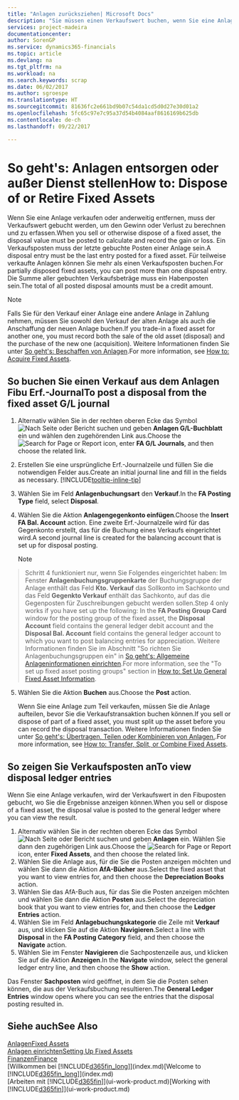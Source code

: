 ```yaml
---
title: "Anlagen zurücksziehen| Microsoft Docs"
description: "Sie müssen einen Verkaufswert buchen, wenn Sie eine Anlage verkaufen oder ausrangieren, die storniert werden sollten."
services: project-madeira
documentationcenter: 
author: SorenGP
ms.service: dynamics365-financials
ms.topic: article
ms.devlang: na
ms.tgt_pltfrm: na
ms.workload: na
ms.search.keywords: scrap
ms.date: 06/02/2017
ms.author: sgroespe
ms.translationtype: HT
ms.sourcegitcommit: 81636fc2e661bd9b07c54da1cd5d0d27e30d01a2
ms.openlocfilehash: 5fc65c97e7c95a37d54b4084aaf8616169b625db
ms.contentlocale: de-ch
ms.lasthandoff: 09/22/2017

---
```

# <a name="how-to-dispose-of-or-retire-fixed-assets"></a><span data-ttu-id="8f3a0-103">So geht's: Anlagen entsorgen oder außer Dienst stellen</span><span class="sxs-lookup"><span data-stu-id="8f3a0-103">How to: Dispose of or Retire Fixed Assets</span></span>
<span data-ttu-id="8f3a0-104">Wenn Sie eine Anlage verkaufen oder anderweitig entfernen, muss der Verkaufswert gebucht werden, um den Gewinn oder Verlust zu berechnen und zu erfassen.</span><span class="sxs-lookup"><span data-stu-id="8f3a0-104">When you sell or otherwise dispose of a fixed asset, the disposal value must be posted to calculate and record the gain or loss.</span></span> <span data-ttu-id="8f3a0-105">Ein Verkaufsposten muss der letzte gebuchte Posten einer Anlage sein.</span><span class="sxs-lookup"><span data-stu-id="8f3a0-105">A disposal entry must be the last entry posted for a fixed asset.</span></span> <span data-ttu-id="8f3a0-106">Für teilweise verkaufte Anlagen können Sie mehr als einen Verkaufsposten buchen.</span><span class="sxs-lookup"><span data-stu-id="8f3a0-106">For partially disposed fixed assets, you can post more than one disposal entry.</span></span> <span data-ttu-id="8f3a0-107">Die Summe aller gebuchten Verkaufsbeträge muss ein Habenposten sein.</span><span class="sxs-lookup"><span data-stu-id="8f3a0-107">The total of all posted disposal amounts must be a credit amount.</span></span>  

> [!NOTE]  
>   <span data-ttu-id="8f3a0-108">Falls Sie für den Verkauf einer Anlage eine andere Anlage in Zahlung nehmen, müssen Sie sowohl den Verkauf der alten Anlage als auch die Anschaffung der neuen Anlage buchen.</span><span class="sxs-lookup"><span data-stu-id="8f3a0-108">If you trade-in a fixed asset for another one, you must record both the sale of the old asset (disposal) and the purchase of the new one (acquisition).</span></span> <span data-ttu-id="8f3a0-109">Weitere Informationen finden Sie unter [So geht's: Beschaffen von Anlagen](fa-how-acquire.md).</span><span class="sxs-lookup"><span data-stu-id="8f3a0-109">For more information, see [How to: Acquire Fixed Assets](fa-how-acquire.md).</span></span>  

## <a name="to-post-a-disposal-from-the-fixed-asset-gl-journal"></a><span data-ttu-id="8f3a0-110">So buchen Sie einen Verkauf aus dem Anlagen Fibu Erf.-Journal</span><span class="sxs-lookup"><span data-stu-id="8f3a0-110">To post a disposal from the fixed asset G/L journal</span></span>
1. <span data-ttu-id="8f3a0-111">Alternativ wählen Sie in der rechten oberen Ecke das Symbol ![Nach Seite oder Bericht suchen](media/ui-search/search_small.png "Nach Seite oder Bericht suchen") und geben **Anlagen G/L-Buchblatt** ein und wählen den zugehörenden Link aus.</span><span class="sxs-lookup"><span data-stu-id="8f3a0-111">Choose the ![Search for Page or Report](media/ui-search/search_small.png "Search for Page or Report icon") icon, enter **FA G/L Journals**, and then choose the related link.</span></span>  
2. <span data-ttu-id="8f3a0-112">Erstellen Sie eine ursprüngliche Erf.-Journalzeile und füllen Sie die notwendigen Felder aus.</span><span class="sxs-lookup"><span data-stu-id="8f3a0-112">Create an initial journal line and fill in the fields as necessary.</span></span> [!INCLUDE[tooltip-inline-tip](includes/tooltip-inline-tip_md.md)]  
3. <span data-ttu-id="8f3a0-113">Wählen Sie im Feld **Anlagenbuchungsart** den **Verkauf**.</span><span class="sxs-lookup"><span data-stu-id="8f3a0-113">In the **FA Posting Type** field, select **Disposal**.</span></span>  
4. <span data-ttu-id="8f3a0-114">Wählen Sie die Aktion **Anlagengegenkonto einfügen**.</span><span class="sxs-lookup"><span data-stu-id="8f3a0-114">Choose the **Insert FA Bal. Account** action.</span></span> <span data-ttu-id="8f3a0-115">Eine zweite Erf.-Journalzeile wird für das Gegenkonto erstellt, das für die Buchung eines Verkaufs eingerichtet wird.</span><span class="sxs-lookup"><span data-stu-id="8f3a0-115">A second journal line is created for the balancing account that is set up for disposal posting.</span></span>  

    > [!NOTE]  
>   <span data-ttu-id="8f3a0-116">Schritt 4 funktioniert nur, wenn Sie Folgendes eingerichtet haben: Im Fenster **Anlagenbuchungsgruppenkarte** der Buchungsgruppe der Anlage enthält das Feld **Kto. Verkauf** das Sollkonto im Sachkonto und das Feld **Gegenkto Verkauf** enthält das Sachkonto, auf das die Gegenposten für Zuschreibungen gebucht werden sollen.</span><span class="sxs-lookup"><span data-stu-id="8f3a0-116">Step 4 only works if you have set up the following: In the **FA Posting Group Card** window for the posting group of the fixed asset, the **Disposal Account** field contains the general ledger debit account and the **Disposal Bal. Account** field contains the general ledger account to which you want to post balancing entries for appreciation.</span></span> <span data-ttu-id="8f3a0-117">Weitere Informationen finden Sie im Abschnitt "So richten Sie Anlagenbuchungsgruppen ein" in [So geht's: Allgemeine Anlageninformationen einrichten](fa-how-setup-general.md).</span><span class="sxs-lookup"><span data-stu-id="8f3a0-117">For more information, see the "To set up fixed asset posting groups" section in [How to: Set Up General Fixed Asset Information](fa-how-setup-general.md).</span></span>  
5. <span data-ttu-id="8f3a0-118">Wählen Sie die Aktion **Buchen** aus.</span><span class="sxs-lookup"><span data-stu-id="8f3a0-118">Choose the **Post** action.</span></span>  

    <span data-ttu-id="8f3a0-119">Wenn Sie eine Anlage zum Teil verkaufen, müssen Sie die Anlage aufteilen, bevor Sie die Verkaufstransaktion buchen können.</span><span class="sxs-lookup"><span data-stu-id="8f3a0-119">If you sell or dispose of part of a fixed asset, you must split up the asset before you can record the disposal transaction.</span></span> <span data-ttu-id="8f3a0-120">Weitere Informationen finden Sie unter [So geht's: Übertragen, Teilen oder Kombinieren von Anlagen.](fa-how-trans-split-combine.md).</span><span class="sxs-lookup"><span data-stu-id="8f3a0-120">For more information, see [How to: Transfer, Split, or Combine Fixed Assets](fa-how-trans-split-combine.md).</span></span>  

## <a name="to-view-disposal-ledger-entries"></a><span data-ttu-id="8f3a0-121">So zeigen Sie Verkaufsposten an</span><span class="sxs-lookup"><span data-stu-id="8f3a0-121">To view disposal ledger entries</span></span>
<span data-ttu-id="8f3a0-122">Wenn Sie eine Anlage verkaufen, wird der Verkaufswert in den Fibuposten gebucht, wo Sie die Ergebnisse anzeigen können.</span><span class="sxs-lookup"><span data-stu-id="8f3a0-122">When you sell or dispose of a fixed asset, the disposal value is posted to the general ledger where you can view the result.</span></span>  

1. <span data-ttu-id="8f3a0-123">Alternativ wählen Sie in der rechten oberen Ecke das Symbol ![Nach Seite oder Bericht suchen](media/ui-search/search_small.png "Nach Seite oder Bericht suchen") und geben **Anlagen** ein. Wählen Sie dann den zugehörigen Link aus.</span><span class="sxs-lookup"><span data-stu-id="8f3a0-123">Choose the ![Search for Page or Report](media/ui-search/search_small.png "Search for Page or Report icon") icon, enter **Fixed Assets**, and then choose the related link.</span></span>  
2. <span data-ttu-id="8f3a0-124">Wählen Sie die Anlage aus, für die Sie die Posten anzeigen möchten und wählen Sie dann die Aktion **AfA-Bücher** aus.</span><span class="sxs-lookup"><span data-stu-id="8f3a0-124">Select the fixed asset that you want to view entries for, and then choose the **Depreciation Books** action.</span></span>  
3. <span data-ttu-id="8f3a0-125">Wählen Sie das AfA-Buch aus, für das Sie die Posten anzeigen möchten und wählen Sie dann die Aktion **Posten** aus.</span><span class="sxs-lookup"><span data-stu-id="8f3a0-125">Select the depreciation book that you want to view entries for, and then choose the **Ledger Entries** action.</span></span>  
4. <span data-ttu-id="8f3a0-126">Wählen Sie im Feld **Anlagebuchungskategorie** die Zeile mit **Verkauf** aus, und klicken Sie auf die Aktion **Navigieren**.</span><span class="sxs-lookup"><span data-stu-id="8f3a0-126">Select a line with **Disposal** in the **FA Posting Category** field, and then choose the **Navigate** action.</span></span>  
5. <span data-ttu-id="8f3a0-127">Wählen Sie im Fenster **Navigieren** die Sachpostenzeile aus, und klicken Sie auf die Aktion **Anzeigen**.</span><span class="sxs-lookup"><span data-stu-id="8f3a0-127">In the **Navigate** window, select the general ledger entry line, and then choose the **Show** action.</span></span>  

<span data-ttu-id="8f3a0-128">Das Fenster **Sachposten** wird geöffnet, in dem Sie die Posten sehen können, die aus der Verkaufsbuchung resultieren.</span><span class="sxs-lookup"><span data-stu-id="8f3a0-128">The **General Ledger Entries** window opens where you can see the entries that the disposal posting resulted in.</span></span>  

## <a name="see-also"></a><span data-ttu-id="8f3a0-129">Siehe auch</span><span class="sxs-lookup"><span data-stu-id="8f3a0-129">See Also</span></span>
[<span data-ttu-id="8f3a0-130">Anlagen</span><span class="sxs-lookup"><span data-stu-id="8f3a0-130">Fixed Assets</span></span>](fa-manage.md)  
[<span data-ttu-id="8f3a0-131">Anlagen einrichten</span><span class="sxs-lookup"><span data-stu-id="8f3a0-131">Setting Up Fixed Assets</span></span>](fa-setup.md)  
[<span data-ttu-id="8f3a0-132">Finanzen</span><span class="sxs-lookup"><span data-stu-id="8f3a0-132">Finance</span></span>](finance.md)  
<span data-ttu-id="8f3a0-133">[Willkommen bei [!INCLUDE[d365fin_long](includes/d365fin_long_md.md)]](index.md)</span><span class="sxs-lookup"><span data-stu-id="8f3a0-133">[Welcome to [!INCLUDE[d365fin_long](includes/d365fin_long_md.md)]](index.md)</span></span>  
<span data-ttu-id="8f3a0-134">[Arbeiten mit [!INCLUDE[d365fin](includes/d365fin_md.md)]](ui-work-product.md)</span><span class="sxs-lookup"><span data-stu-id="8f3a0-134">[Working with [!INCLUDE[d365fin](includes/d365fin_md.md)]](ui-work-product.md)</span></span>

